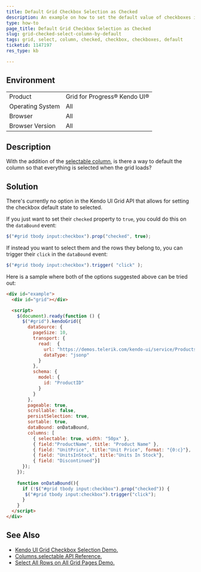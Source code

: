 ```yaml
---
title: Default Grid Checkbox Selection as Checked
description: An example on how to set the default value of checkboxes in checbox selection column to checked
type: how-to
page_title: Default Grid Checkbox Selection as Checked
slug: grid-checked-select-column-by-default
tags: grid, select, column, checked, checkbox, checkboxes, default
ticketid: 1147197
res_type: kb

---
```


## Environment
<table>
 <tr>
  <td>Product</td>
  <td>Grid for Progress® Kendo UI®</td>
 </tr>
 <tr>
  <td>Operating System</td>
  <td>All</td>
 </tr>
 <tr>
  <td>Browser</td>
  <td>All</td>
 </tr>
 <tr>
  <td>Browser Version</td>
  <td>All</td>
 </tr>
</table>

## Description

With the addition of the [selectable column](https://demos.telerik.com/kendo-ui/grid/checkbox-selection), is there a way to default the column so that everything is selected when the grid loads?

## Solution

There's currently no option in the Kendo UI Grid API that allows for setting the checkbox default state to selected.

If you just want to set their `checked` property to `true`, you could do this on the `dataBound` event:

```JavaScript
$("#grid tbody input:checkbox").prop("checked", true);
```

If instead you want to select them and the rows they belong to, you can trigger their `click` in the `dataBound` event:

```JavaScript
$("#grid tbody input:checkbox").trigger( "click" );
```

Here is a sample where both of the options suggested above can be tried out:

```html
<div id="example">
  <div id="grid"></div>

  <script>
    $(document).ready(function () {
      $("#grid").kendoGrid({
        dataSource: {
          pageSize: 10,
          transport: {
            read:  {
              url: "https://demos.telerik.com/kendo-ui/service/Products",
              dataType: "jsonp"
            }
          },
          schema: {
            model: {
              id: "ProductID"
            }
          }
        },
        pageable: true,
        scrollable: false,
        persistSelection: true,
        sortable: true,
        dataBound: onDataBound,
        columns: [
          { selectable: true, width: "50px" },
          { field:"ProductName", title: "Product Name" },
          { field: "UnitPrice", title:"Unit Price", format: "{0:c}"},
          { field: "UnitsInStock", title:"Units In Stock"},
          { field: "Discontinued"}]
      });                  
    });
    
    function onDataBound(){                
      if (!$("#grid tbody input:checkbox").prop("checked")) {
       $("#grid tbody input:checkbox").trigger("click");
      }
    }
  </script>
</div>
```

## See Also

* [Kendo UI Grid Checkbox Selection Demo.](https://demos.telerik.com/kendo-ui/grid/checkbox-selection)
* [Columns.selectable API Reference.](https://docs.telerik.com/kendo-ui/api/javascript/ui/grid/configuration/columns.selectable)
* [Select All Rows on All Grid Pages Demo.](https://docs.telerik.com/kendo-ui/knowledge-base/checkbox-selection-select-all-rows-all-pages)
